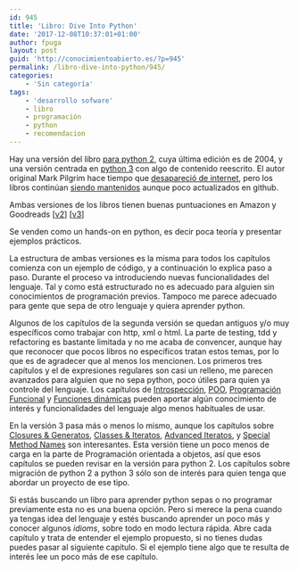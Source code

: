 ```yaml
---
id: 945
title: 'Libro: Dive Into Python'
date: '2017-12-08T10:37:01+01:00'
author: fpuga
layout: post
guid: 'http://conocimientoabierto.es/?p=945'
permalink: /libro-dive-into-python/945/
categories:
    - 'Sin categoría'
tags:
    - 'desarrollo sofware'
    - libro
    - programación
    - python
    - recomendacion
---
```


Hay una versión del libro [para python 2](http://www.diveintopython.net/), cuya última edición es de 2004, y una versión centrada en [python 3](http://www.diveintopython3.net/) con algo de contenido reescrito. El autor original Mark Pilgrim hace tiempo que [desapareció de internet](https://en.wikipedia.org/wiki/Mark_Pilgrim#.22Disappearance.22_from_the_Internet), pero los libros continúan [siendo mantenidos](https://github.com/diveintomark/diveintopython3) aunque poco actualizados en github.

Ambas versiones de los libros tienen buenas puntuaciones en Amazon y Goodreads \[[v2](https://www.goodreads.com/book/show/24038.Dive_Into_Python)\] \[[v3](https://www.goodreads.com/book/show/6919462-dive-into-python-3)\]

Se venden como un hands-on en python, es decir poca teoría y presentar ejemplos prácticos.

La estructura de ambas versiones es la misma para todos los capítulos comienza con un ejemplo de código, y a continuación lo explica paso a paso. Durante el proceso va introduciendo nuevas funcionalidades del lenguaje. Tal y como está estructurado no es adecuado para alguien sin conocimientos de programación previos. Tampoco me parece adecuado para gente que sepa de otro lenguaje y quiera aprender python.

Algunos de los capítulos de la segunda versión se quedan antiguos y/o muy específicos como trabajar con http, xml o html. La parte de testing, tdd y refactoring es bastante limitada y no me acaba de convencer, aunque hay que reconocer que pocos libros no específicos tratan estos temas, por lo que es de agradecer que al menos los mencionen. Los primeros tres capítulos y el de expresiones regulares son casi un relleno, me parecen avanzados para alguien que no sepa python, poco útiles para quien ya controle del lenguaje. Los capítulos de [Introspección](http://www.diveintopython.net/power_of_introspection/index.html), [POO](http://www.diveintopython.net/object_oriented_framework/index.html), [Programación Funcional](http://www.diveintopython.net/functional_programming/index.html) y [Funciones dinámicas](http://www.diveintopython.net/dynamic_functions/index.html) pueden aportar algún conocimiento de interés y funcionalidades del lenguaje algo menos habituales de usar.

En la versión 3 pasa más o menos lo mismo, aunque los capítulos sobre [Closures &amp; Generatos](http://www.diveintopython3.net/generators.html), [Classes &amp; Iteratos](http://www.diveintopython3.net/iterators.html), [Advanced Iteratos](http://www.diveintopython3.net/advanced-iterators.html), y [Special Method Names](http://www.diveintopython3.net/special-method-names.html) son interesantes. Esta versión tiene un poco menos de carga en la parte de Programación orientada a objetos, así que esos capítulos se pueden revisar en la versión para python 2. Los capítulos sobre migración de python 2 a python 3 sólo son de interés para quien tenga que abordar un proyecto de ese tipo.

Si estás buscando un libro para aprender python sepas o no programar previamente esta no es una buena opción. Pero si merece la pena cuando ya tengas idea del lenguaje y estés buscando aprender un poco más y conocer algunos *idioms*, sobre todo en modo lectura rápida. Abre cada capítulo y trata de entender el ejemplo propuesto, si no tienes dudas puedes pasar al siguiente capítulo. Si el ejemplo tiene algo que te resulta de interés lee un poco más de ese capítulo.